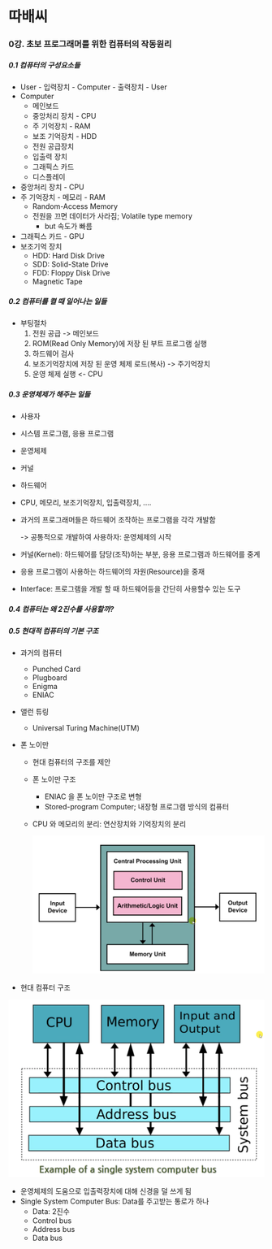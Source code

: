 # 따배씨

### 0강. 초보 프로그래머를 위한 컴퓨터의 작동원리

##### 0.1 컴퓨터의 구성요소들

* User - 입력장치 - Computer - 출력장치 - User
* Computer
  * 메인보드
  * 중앙처리 장치 - CPU
  * 주 기억장치 - RAM
  * 보조 기억장치 - HDD
  * 전원 공급장치
  * 입출력 장치
  * 그래픽스 카드
  * 디스플레이
* 중앙처리 장치 - CPU
* 주 기억장치 - 메모리 - RAM
  * Random-Access Memory
  * 전원을 끄면 데이터가 사라짐; Volatile type memory
    * but 속도가 빠름
* 그래픽스 카드 - GPU
* 보조기억 장치
  * HDD: Hard Disk Drive
  * SDD: Solid-State Drive
  * FDD: Floppy Disk Drive
  * Magnetic Tape



##### 0.2 컴퓨터를 켤 때 일어나는 일들

* 부팅절차
  1. 전원 공급 -> 메인보드
  2. ROM(Read Only Memory)에 저장 된 부트 프로그램 실행
  3. 하드웨어 검사
  4. 보조기억장치에 저장 된 운영 체제 로드(복사) -> 주기억장치
  5. 운영 체제 실행 <- CPU



##### 0.3 운영체제가 해주는 일들

* 사용자
* 시스템 프로그램, 응용 프로그램
* 운영체제
* 커널
* 하드웨어
* CPU, 메모리, 보조기억장치, 입출력장치, ....



* 과거의 프로그래머들은 하드웨어 조작하는 프로그램을 각각 개발함

  -> 공통적으로 개발하여 사용하자: 운영체제의 시작

* 커널(Kernel): 하드웨어를 담당(조작)하는 부분, 응용 프로그램과 하드웨어를 중계

* 응용 프로그램이 사용하는 하드웨어의 자원(Resource)을 중재

* Interface: 프로그램을 개발 할 때 하드웨어등을 간단히 사용할수 있는 도구



##### 0.4 컴퓨터는 왜 2진수를 사용할까?

##### 0.5 현대적 컴퓨터의 기본 구조

* 과거의 컴퓨터
  * Punched Card
  * Plugboard
  * Enigma
  * ENIAC

* 앨런 튜링
  
  * Universal Turing Machine(UTM)
  
* 폰 노이만
  * 현대 컴퓨터의 구조를 제안
  * 폰 노이만 구조
    * ENIAC 을 폰 노이만 구조로 변형
    * Stored-program Computer; 내장형 프로그램 방식의 컴퓨터
  * CPU 와 메모리의 분리: 연산장치와 기억장치의 분리
    
    ![스크린샷 2021-03-04 00.15.49](./imgs/0_1_폰노이만구조.png)
    
  
*  현대 컴퓨터 구조

  ![스크린샷 2021-03-04 00.17.44](./imgs/0_2_현대컴퓨터구조.png)
  
  * 운영체제의 도움으로 입출력장치에 대해 신경을 덜 쓰게 됨
  * Single System Computer Bus: Data를 주고받는 통로가 하나
    * Data: 2진수
    * Control bus
    * Address bus
    * Data bus